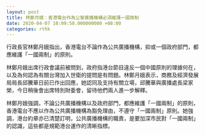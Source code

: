 ```yaml
---
layout: post
title: 林鄭月娥：香港電台作為公營廣播機構必須維護一國兩制
date: 2020-04-07 10:09:58.000000000 +08:00
categories: rthk
---
```


行政長官林鄭月娥指出，香港電台不論作為公共廣播機構，抑或一個政府部門，都應維護「一國兩制」的原則。

林鄭月娥出席行政會議前被問到，政府指港台節目違反一個中國原則的理據何在，以及為何認為有關台灣加入世衛的提問是有問題。林鄭月娥表示，商務及經濟發展局局長邱騰華日前已作出回應，她認同及支持有關立場，邱騰華與廣播處長梁家榮，今日稍後會出席特別財委會，留待他們兩人進一步解釋。

林鄭月娥強調，不論公共廣播機構以及政府部門，都應維護「一國兩制」的原則，香港電台不應以作為公共廣播機構為豁免理由，不遵守「一國兩制」原則。她強調，港台約章亦已清楚訂明，公共廣播機構的職責，是要加深市民對「一國兩制」的認識，這些都是規範港台運作的清晰指標。　
